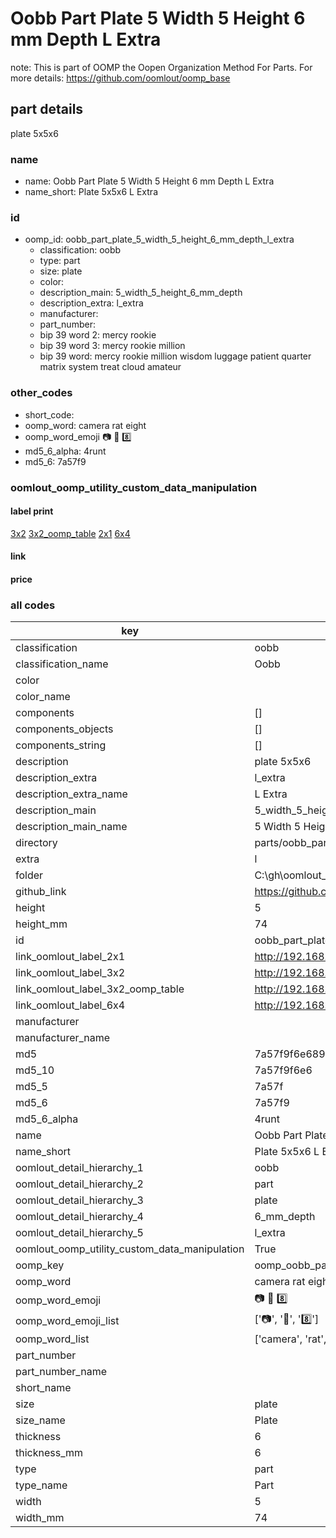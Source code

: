 # Oobb Part Plate 5 Width 5 Height 6 mm Depth L Extra  

note: This is part of OOMP the Oopen Organization Method For Parts. For more details: https://github.com/oomlout/oomp_base

##  part details
  



plate 5x5x6



### name
* name: Oobb Part Plate 5 Width 5 Height 6 mm Depth L Extra
* name_short: Plate 5x5x6 L Extra
### id
* oomp_id: oobb_part_plate_5_width_5_height_6_mm_depth_l_extra
  * classification: oobb
  * type: part
  * size: plate
  * color: 
  * description_main: 5_width_5_height_6_mm_depth
  * description_extra: l_extra
  * manufacturer: 
  * part_number: 
  * bip 39 word 2: mercy rookie
  * bip 39 word 3: mercy rookie million
  * bip 39 word: mercy rookie million wisdom luggage patient quarter matrix system treat cloud amateur

### other_codes
* short_code: 
* oomp_word: camera rat eight
* oomp_word_emoji :camera: :rat: :eight:
* md5_6_alpha: 4runt
* md5_6: 7a57f9






### oomlout_oomp_utility_custom_data_manipulation
#### label print
[3x2](http://192.168.1.245:1112/?label=oomp%204runt)
[3x2_oomp_table](http://192.168.1.108:1112/?label=oomp%204runt)
[2x1](http://192.168.1.242:1112/?label=oomp%204runt)
[6x4](http://192.168.1.55:1112/?label=oomp%204runt)    

#### link

                              

#### price







### all codes 
| key | value |  
| --- | --- |  
| classification | oobb |  
| classification_name | Oobb |  
| color |  |  
| color_name |  |  
| components | [] |  
| components_objects | [] |  
| components_string | [] |  
| description | plate 5x5x6 |  
| description_extra | l_extra |  
| description_extra_name | L Extra |  
| description_main | 5_width_5_height_6_mm_depth |  
| description_main_name | 5 Width 5 Height 6 mm Depth |  
| directory | parts/oobb_part_plate_5_width_5_height_6_mm_depth_l_extra |  
| extra | l |  
| folder | C:\gh\oomlout_oobb_version_4_generated_parts\things\oobb_part_plate_5_width_5_height_6_mm_depth_l_extra |  
| github_link | https://github.com/oomlout/oomlout_oomp_part_src/tree/main/parts/oobb_part_plate_5_width_5_height_6_mm_depth_l_extra |  
| height | 5 |  
| height_mm | 74 |  
| id | oobb_part_plate_5_width_5_height_6_mm_depth_l_extra |  
| link_oomlout_label_2x1 | http://192.168.1.242:1112/?label=oomp%204runt |  
| link_oomlout_label_3x2 | http://192.168.1.245:1112/?label=oomp%204runt |  
| link_oomlout_label_3x2_oomp_table | http://192.168.1.108:1112/?label=oomp%204runt |  
| link_oomlout_label_6x4 | http://192.168.1.55:1112/?label=oomp%204runt |  
| manufacturer |  |  
| manufacturer_name |  |  
| md5 | 7a57f9f6e68935ee84426fc5196ef45a |  
| md5_10 | 7a57f9f6e6 |  
| md5_5 | 7a57f |  
| md5_6 | 7a57f9 |  
| md5_6_alpha | 4runt |  
| name | Oobb Part Plate 5 Width 5 Height 6 mm Depth L Extra |  
| name_short | Plate 5x5x6 L Extra |  
| oomlout_detail_hierarchy_1 | oobb |  
| oomlout_detail_hierarchy_2 | part |  
| oomlout_detail_hierarchy_3 | plate |  
| oomlout_detail_hierarchy_4 | 6_mm_depth |  
| oomlout_detail_hierarchy_5 | l_extra |  
| oomlout_oomp_utility_custom_data_manipulation | True |  
| oomp_key | oomp_oobb_part_plate_5_width_5_height_6_mm_depth_l_extra |  
| oomp_word | camera rat eight |  
| oomp_word_emoji | :camera: :rat: :eight: |  
| oomp_word_emoji_list | [':camera:', ':rat:', ':eight:'] |  
| oomp_word_list | ['camera', 'rat', 'eight'] |  
| part_number |  |  
| part_number_name |  |  
| short_name |  |  
| size | plate |  
| size_name | Plate |  
| thickness | 6 |  
| thickness_mm | 6 |  
| type | part |  
| type_name | Part |  
| width | 5 |  
| width_mm | 74 |  
